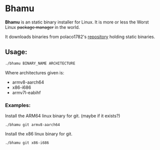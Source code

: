 # Bhamu
**Bhamu** is an static binary installer for Linux. It is more or less the Worst Linux ~~package manager~~ in the world.

It downloads binaries from polaco1782's [repository](https://github.com/polaco1782/linux-static-binaries) holding static binaries.
## Usage:
```sh
./bhamu BINARY_NAME ARCHITECTURE
```

Where architectures given is:
- armv8-aarch64
- x86-i686
- armv7l-eabihf

### Examples:
Install the ARM64 linux binary for git. (maybe if it exists?)
```
./bhamu git armv8-aarch64
```
Install the x86 linux binary for git.
```
./bhamu git x86-i686
```

